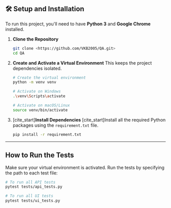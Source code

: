 ## 🛠️ Setup and Installation

To run this project, you'll need to have **Python 3** and **Google Chrome** installed.

1.  **Clone the Repository**
    ```bash
    git clone <https://github.com/VKB2005/QA.git>
    cd QA
    ```

2.  **Create and Activate a Virtual Environment**
    This keeps the project dependencies isolated.
    ```bash
    # Create the virtual environment
    python -m venv venv

    # Activate on Windows
    .\venv\Scripts\activate

    # Activate on macOS/Linux
    source venv/bin/activate
    ```

3.  [cite_start]**Install Dependencies** 
    [cite_start]Install all the required Python packages using the `requirement.txt` file. 
    ```bash
    pip install -r requirement.txt
    ```

---
## How to Run the Tests

Make sure your virtual environment is activated. Run the tests by specifying the path to each test file:

```bash
# To run all API tests
pytest tests/api_tests.py

# To run all UI tests
pytest tests/ui_tests.py